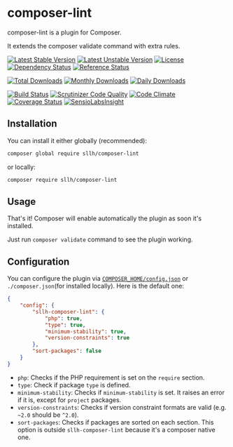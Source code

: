 # composer-lint

composer-lint is a plugin for Composer.

It extends the composer validate command with extra rules.

[![Latest Stable Version](https://poser.pugx.org/sllh/composer-lint/v/stable)](https://packagist.org/packages/sllh/composer-lint)
[![Latest Unstable Version](https://poser.pugx.org/sllh/composer-lint/v/unstable)](https://packagist.org/packages/sllh/composer-lint)
[![License](https://poser.pugx.org/sllh/composer-lint/license)](https://packagist.org/packages/sllh/composer-lint)
[![Dependency Status](https://www.versioneye.com/php/sllh:composer-lint/badge.svg)](https://www.versioneye.com/php/sllh:composer-lint)
[![Reference Status](https://www.versioneye.com/php/sllh:composer-lint/reference_badge.svg)](https://www.versioneye.com/php/sllh:composer-lint/references)

[![Total Downloads](https://poser.pugx.org/sllh/composer-lint/downloads)](https://packagist.org/packages/sllh/composer-lint)
[![Monthly Downloads](https://poser.pugx.org/sllh/composer-lint/d/monthly)](https://packagist.org/packages/sllh/composer-lint)
[![Daily Downloads](https://poser.pugx.org/sllh/composer-lint/d/daily)](https://packagist.org/packages/sllh/composer-lint)

[![Build Status](https://travis-ci.org/Soullivaneuh/composer-lint.svg?branch=master)](https://travis-ci.org/Soullivaneuh/composer-lint)
[![Scrutinizer Code Quality](https://scrutinizer-ci.com/g/Soullivaneuh/composer-lint/badges/quality-score.png?b=master)](https://scrutinizer-ci.com/g/Soullivaneuh/composer-lint/?branch=master)
[![Code Climate](https://codeclimate.com/github/Soullivaneuh/composer-lint/badges/gpa.svg)](https://codeclimate.com/github/Soullivaneuh/composer-lint)
[![Coverage Status](https://coveralls.io/repos/Soullivaneuh/composer-lint/badge.svg?branch=master)](https://coveralls.io/r/Soullivaneuh/composer-lint?branch=master)
[![SensioLabsInsight](https://insight.sensiolabs.com/projects/69dec7a4-61a0-4760-bfa2-d3167ae52630/mini.png)](https://insight.sensiolabs.com/projects/69dec7a4-61a0-4760-bfa2-d3167ae52630)

## Installation

You can install it either globally (recommended):

```bash
composer global require sllh/composer-lint
```

or locally:

```bash
composer require sllh/composer-lint
```

## Usage

That's it! Composer will enable automatically the plugin as soon it's installed.

Just run `composer validate` command to see the plugin working.

## Configuration

You can configure the plugin via [`COMPOSER_HOME/config.json`](https://getcomposer.org/doc/03-cli.md#composer-home) or `./composer.json`(for installed locally). Here is the default one:

```json
{
    "config": {
        "sllh-composer-lint": {
            "php": true,
            "type": true,
            "minimum-stability": true,
            "version-constraints": true
        },
        "sort-packages": false
    }
}
```

* `php`: Checks if the PHP requirement is set on the `require` section.
* `type`: Check if package `type` is defined.
* `minimum-stability`: Checks if `minimum-stability` is set. It raises an error if it is, except for `project` packages.
* `version-constraints`: Checks if version constraint formats are valid (e.g. `~2.0` should be `^2.0`).
* `sort-packages`: Checks if packages are sorted on each section. This option is outside `sllh-composer-lint` because it's a composer native one.
